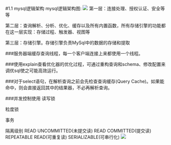 #1.1 mysql逻辑架构
mysql逻辑架构图:
![](http://7xawio.com1.z0.glb.clouddn.com/mysql_1_%E6%9E%B6%E6%9E%84%E5%9B%BE.png)
第一层：连接处理、授权认证、安全等等

第二层：查询解析、分析、优化、缓存以及所有内置函数，所有存储引擎的功能都在这一层实现：存储过程、触发器、视图等

第三层：存储引擎。存储引擎负责MySql中的数据的存储和提取


###服务器端缓存查询线程，每一个客户端连接上来都使用一个线程。


###使用explain查看优化器的优化过程，可通过重构查询和schema、修改配置来调优sql使之可能高效运行。


###对于select语句，在解析查询之前会先检查查询缓存(Query Cache)。如果能命中，则会直接返回其中的结果器，不必再解析查询。


###并发控制使用
读写锁

粒度锁

事务


隔离级别
  READ UNCOMMITTED(未提交读)
  READ COMMITTED(提交读)
  REPEATABLE READ(可重复读)
  SERIALIZABLE(可串行化)
![](http://7xawio.com1.z0.glb.clouddn.com/mysql_1_%E9%9A%94%E7%A6%BB%E7%BA%A7%E5%88%AB.png)